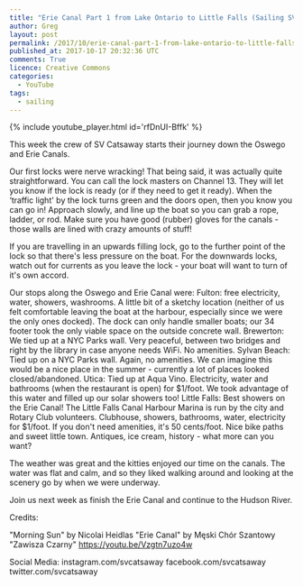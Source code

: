```yaml
---
title: "Erie Canal Part 1 from Lake Ontario to Little Falls (Sailing SV Catsaway) - Ep. 15"
author: Greg
layout: post
permalink: /2017/10/erie-canal-part-1-from-lake-ontario-to-little-falls-sailing-sv-catsaway-ep-15
published_at: 2017-10-17 20:32:36 UTC
comments: True
licence: Creative Commons
categories:
  - YouTube
tags:
  - sailing
---
```


{% include youtube_player.html id='rfDnUI-Bffk' %}




This week the crew of SV Catsaway starts their journey down the Oswego and Erie Canals.

Our first locks were nerve wracking!  That being said, it was actually quite straightforward.  You can call the lock masters on Channel 13.  They will let you know if the lock is ready (or if they need to get it ready).  When the ‘traffic light' by the lock turns green and the doors open, then you know you can go in!  Approach slowly, and line up the boat so you can grab a rope, ladder, or rod.  Make sure you have good (rubber) gloves for the canals - those walls are lined with crazy amounts of stuff!  

If you are travelling in an upwards filling lock, go to the further point of the lock so that there's less pressure on the boat.  For the downwards locks, watch out for currents as you leave the lock - your boat will want to turn of it's own accord.

Our stops along the Oswego and Erie Canal were:
Fulton: free electricity, water, showers, washrooms.  A little bit of a sketchy location (neither of us felt comfortable leaving the boat at the harbour, especially since we were the only ones docked).  The dock can only handle smaller boats; our 34 footer took the only viable space on the outside concrete wall.
Brewerton: We tied up at a NYC Parks wall.  Very peaceful, between two bridges and right by the library in case anyone needs WiFi.  No amenities.
Sylvan Beach:  Tied up on a NYC Parks wall.  Again, no amenities.  We can imagine this would be a nice place in the summer - currently a lot of places looked closed/abandoned.
Utica: Tied up at Aqua Vino.  Electricity, water and bathrooms (when the restaurant is open) for $1/foot.  We took advantage of this water and filled up our solar showers too!
Little Falls:  Best showers on the Erie Canal!  The Little Falls Canal Harbour Marina is run by the city and Rotary Club volunteers.  Clubhouse, showers, bathrooms, water, electricity for $1/foot.  If you don't need amenities, it's 50 cents/foot.  Nice bike paths and sweet little town.  Antiques, ice cream, history - what more can you want?  

The weather was great and the kitties enjoyed our time on the canals.  The water was flat and calm, and so they liked walking around and looking at the scenery go by when we were underway.

Join us next week as finish the Erie Canal and continue to the Hudson River.

Credits:

"Morning Sun" by Nicolai Heidlas
"Erie Canal" by Męski Chór Szantowy "Zawisza Czarny" https://youtu.be/Vzgtn7uzo4w

Social Media:
instagram.com/svcatsaway
facebook.com/svcatsaway
twitter.com/svcatsaway

